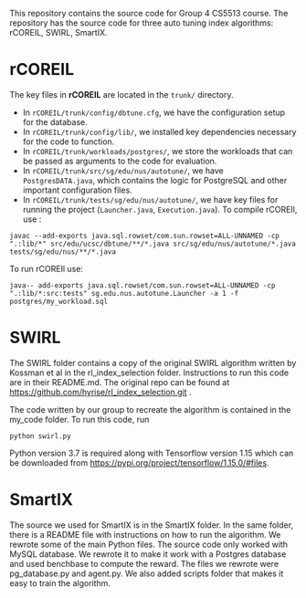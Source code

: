 This repository contains the source code for Group 4 CS5513 course. The repository has the source code for three auto tuning index algorithms: rCOREIL, SWIRL, SmartIX. 

# rCOREIL
The key files in **rCOREIL** are located in the `trunk/` directory.
- In `rCOREIL/trunk/config/dbtune.cfg`, we have the configuration setup for the database.
- In `rCOREIL/trunk/config/lib/`, we installed key dependencies necessary for the code to function.
- In `rCOREIL/trunk/workloads/postgres/`, we store the workloads that can be passed as arguments to the code for evaluation.
- In `rCOREIL/trunk/src/sg/edu/nus/autotune/`, we have `PostgresDATA.java`, which contains the logic for PostgreSQL and other important configuration files.
- In `rCOREIL/trunk/tests/sg/edu/nus/autotune/`, we have key files for running the project (`Launcher.java`, `Execution.java`).
To compile rCOREIl, use :
```
javac --add-exports java.sql.rowset/com.sun.rowset=ALL-UNNAMED -cp ".:lib/*" src/edu/ucsc/dbtune/**/*.java src/sg/edu/nus/autotune/*.java tests/sg/edu/nus/**/*.java
```
To run rCOREIl use:
```
java-- add-exports java.sql.rowset/com.sun.rowset=ALL-UNNAMED -cp ".:lib/*:src:tests" sg.edu.nus.autotune.Launcher -a 1 -f postgres/my_workload.sql
```

# SWIRL
The SWIRL folder contains a copy of the original SWIRL algorithm written by Kossman et al in the rl_index_selection folder. Instructions to run this code are in their README.md. The original repo can be found at https://github.com/hyrise/rl_index_selection.git .

The code written by our group to recreate the algorithm is contained in the my_code folder. To run this code, run

```
python swirl.py
```

Python version 3.7 is required along with Tensorflow version 1.15 which can be downloaded from https://pypi.org/project/tensorflow/1.15.0/#files.

# SmartIX
The source we used for SmartIX is in the SmartIX folder. In the same folder, there is a README file with instructions on how to run the algorithm. We rewrote some of the main Python files. The source code only worked with MySQL database. We rewrote it to make it work with a Postgres database and used benchbase to compute the reward. The files we rewrote were pg_database.py and agent.py. We also added scripts folder that makes it easy to train the algorithm. 
